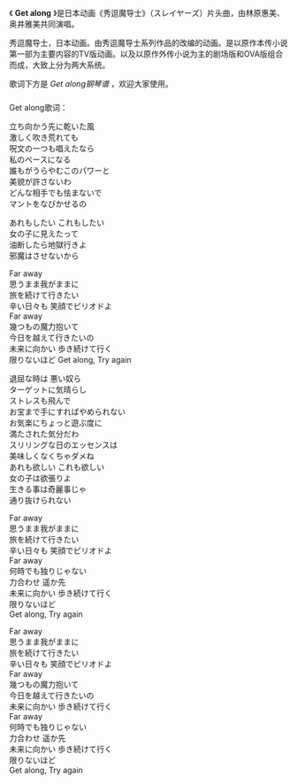 

《 **Get along** 》是日本动画《秀逗魔导士》（スレイヤーズ）片头曲，由林原惠美、奥井雅美共同演唱。

  

秀逗魔导士，日本动画。由秀逗魔导士系列作品的改编的动画。是以原作本传小说第一部为主要内容的TV版动画。以及以原作外传小说为主的剧场版和OVA版组合而成，大致上分为两大系统。

  

歌词下方是 _Get along钢琴谱_ ，欢迎大家使用。

###  
Get along歌词：

  
立ち向かう先に乾いた風  
激しく吹き荒れても  
呪文の一つも唱えたなら  
私のペースになる  
誰もがうらやむこのパワーと  
美貌が許さないわ  
どんな相手でも怯まないで  
マントをなびかせるの

あれもしたい これもしたい  
女の子に見えたって  
油断したら地獄行きよ  
邪魔はさせないから

Far away  
思うまま我がままに  
旅を続けて行きたい  
辛い日々も 笑顔でピリオドよ  
Far away  
幾つもの魔力抱いて  
今日を越えて行きたいの  
未来に向かい 歩き続けて行く  
限りないほど Get along, Try again

退屈な時は 悪い奴ら  
ターゲットに気晴らし  
ストレスも飛んで  
お宝まで手にすればやめられない  
お気楽にちょっと遊ぶ度に  
満たされた気分だわ  
スリリングな日のエッセンスは  
美味しくなくちゃダメね  
あれも欲しい これも欲しい  
女の子は欲張りよ  
生きる事は奇麗事じゃ  
通り抜けられない

Far away  
思うまま我がままに  
旅を続けて行きたい  
辛い日々も 笑顔でピリオドよ  
Far away  
何時でも独りじゃない  
力合わせ 遥か先  
未来に向かい 歩き続けて行く  
限りないほど  
Get along, Try again

Far away  
思うまま我がままに  
旅を続けて行きたい  
辛い日々も 笑顔でピリオドよ  
Far away  
幾つもの魔力抱いて  
今日を越えて行きたいの  
未来に向かい 歩き続けて行く  
Far away  
何時でも独りじゃない  
力合わせ 遥か先  
未来に向かい 歩き続けて行く  
限りないほど  
Get along, Try again

